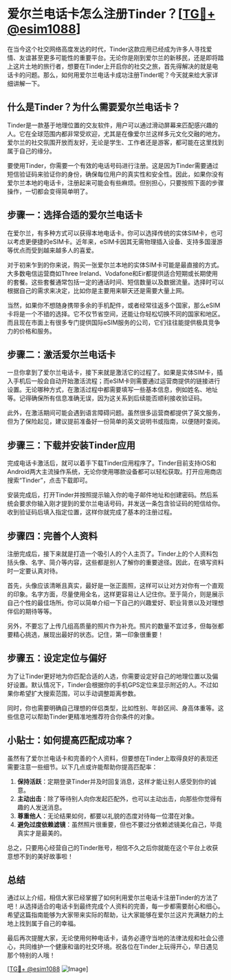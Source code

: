 # 爱尔兰电话卡怎么注册Tinder？[[TG💪+ @esim1088](https://t.me/s/esim1088)]

在当今这个社交网络高度发达的时代，Tinder这款应用已经成为许多人寻找爱情、友谊甚至更多可能性的重要平台。无论你是刚到爱尔兰的新移民，还是即将踏上这片土地的旅行者，想要在Tinder上开启你的社交之旅，首先得解决的就是电话卡的问题。那么，如何用爱尔兰电话卡成功注册Tinder呢？今天就来给大家详细讲解一下。

## 什么是Tinder？为什么需要爱尔兰电话卡？

Tinder是一款基于地理位置的交友软件，用户可以通过滑动屏幕来匹配感兴趣的人。它在全球范围内都非常受欢迎，尤其是在像爱尔兰这样多元文化交融的地方。爱尔兰的社交氛围开放而友好，无论是学生、工作者还是游客，都可能在这里找到属于自己的缘分。

要使用Tinder，你需要一个有效的电话号码进行注册。这是因为Tinder需要通过短信验证码来验证你的身份，确保每位用户的真实性和安全性。因此，如果你没有爱尔兰本地的电话卡，注册起来可能会有些麻烦。但别担心，只要按照下面的步骤操作，一切都会变得简单明了。

## 步骤一：选择合适的爱尔兰电话卡

在爱尔兰，有多种方式可以获得本地电话卡。你可以选择传统的实体SIM卡，也可以考虑更便捷的eSIM卡。近年来，eSIM卡因其无需物理插入设备、支持多国漫游等优点而受到越来越多人的喜爱。

对于初来乍到的你来说，购买一张爱尔兰本地的实体SIM卡可能是最直接的方式。大多数电信运营商如Three Ireland、Vodafone和Eir都提供适合短期或长期使用的套餐。这些套餐通常包括一定的通话时间、短信数量以及数据流量。选择时可以根据自己的需求来决定，比如你是主要用来聊天还是需要大量上网。

当然，如果你不想随身携带多余的手机配件，或者经常往返多个国家，那么eSIM卡将是一个不错的选择。它不仅节省空间，还能让你轻松切换不同的国家和地区。而且现在市面上有很多专门提供国际eSIM服务的公司，它们往往能提供极具竞争力的价格和服务。

## 步骤二：激活爱尔兰电话卡

一旦你拿到了爱尔兰电话卡，接下来就是激活它的过程了。如果是实体SIM卡，插入手机后一般会自动开始激活流程；而eSIM卡则需要通过运营商提供的链接进行设置。无论哪种方式，在激活过程中都需要填写一些基本信息，例如姓名、地址等。记得确保所有信息准确无误，因为这关系到后续能否顺利接收验证码。

此外，在激活期间可能会遇到语言障碍问题。虽然很多运营商都提供了英文服务，但为了保险起见，建议提前准备好一份简单的英文说明书或指南，以便随时查阅。

## 步骤三：下载并安装Tinder应用

完成电话卡激活后，就可以着手下载Tinder应用程序了。Tinder目前支持iOS和Android两大主流操作系统，无论你使用哪款设备都可以轻松获取。打开应用商店搜索“Tinder”，点击下载即可。

安装完成后，打开Tinder并按照提示输入你的电子邮件地址和创建密码。然后系统会要求你输入刚才提到的爱尔兰电话号码，并发送一条包含验证码的短信给你。收到验证码后填入指定位置，这样你就完成了基本的注册过程。

## 步骤四：完善个人资料

注册完成后，接下来就是打造一个吸引人的个人主页了。Tinder上的个人资料包括头像、名字、简介等内容，这些都是别人了解你的重要途径。因此，在填写资料时一定要认真对待。

首先，头像应该清晰且真实，最好是一张正面照，这样可以让对方对你有一个直观的印象。名字方面，尽量使用全名，这样更容易让人记住你。至于简介，则是展示自己个性的最佳场所。你可以简单介绍一下自己的兴趣爱好、职业背景以及对理想伴侣的期待等等。

另外，不要忘了上传几组高质量的照片作为补充。照片的数量不宜过多，但每张都要精心挑选，展现出最好的状态。记住，第一印象很重要！

## 步骤五：设定定位与偏好

为了让Tinder更好地为你匹配合适的人选，你需要设定好自己的地理位置以及偏好设置。默认情况下，Tinder会根据你的手机GPS定位来显示附近的人。不过如果你希望扩大搜索范围，可以手动调整距离参数。

同时，你也需要明确自己理想的伴侣类型，比如性别、年龄区间、身高体重等。这些信息可以帮助Tinder更精准地推荐符合你条件的对象。

## 小贴士：如何提高匹配成功率？

虽然有了爱尔兰电话卡和完善的个人资料，但要想在Tinder上取得良好的表现还需要注意一些细节。以下几点或许能帮助你提高匹配率：

1. **保持活跃**：定期登录Tinder并及时回复消息，这样才能让别人感受到你的诚意。
2. **主动出击**：除了等待别人向你发起匹配外，也可以主动出击，向那些你觉得有趣的人发送消息。
3. **尊重他人**：无论结果如何，都要以礼貌的态度对待每一位潜在对象。
4. **避免过度依赖滤镜**：虽然照片很重要，但也不要过分依赖滤镜美化自己，毕竟真实才是最美的。

总之，只要用心经营自己的Tinder账号，相信不久之后你就能在这个平台上收获意想不到的美好故事啦！

## 总结

通过以上介绍，相信大家已经掌握了如何利用爱尔兰电话卡注册Tinder的方法了吧！从选择适合的电话卡到最终完成个人资料的完善，每一步都需要耐心和细心。希望这篇指南能够为大家带来实际的帮助，让大家能够在爱尔兰这片充满魅力的土地上找到属于自己的幸福。

最后再次提醒大家，无论使用何种电话卡，请务必遵守当地的法律法规和社会公德心，共同维护一个健康和谐的社交环境。祝各位在Tinder上玩得开心，早日遇见那个特别的人哦！

[[TG💪+ @esim1088](https://t.me/s/esim1088) ![Image](https://i.postimg.cc/4NQfJmqS/Snipaste-2025-05-13-00-14-12.png)]